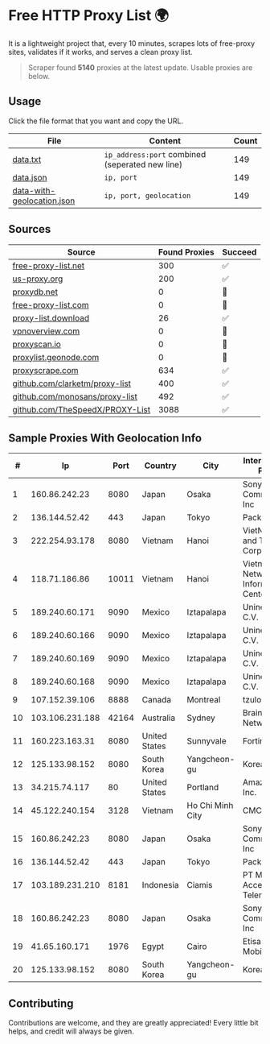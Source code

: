 
# Free HTTP Proxy List 🌍

It is a lightweight project that, every 10 minutes, scrapes lots of free-proxy sites, validates if it works, and serves a clean proxy list.


> Scraper found **5140** proxies at the latest update. Usable proxies are below.

## Usage

Click the file format that you want and copy the URL.


|File|Content|Count|
|----|-------|-----|
|[data.txt](https://raw.githubusercontent.com/themiralay/Proxy-List-World/master/data.txt)|`ip_address:port` combined (seperated new line)|149|
|[data.json](https://raw.githubusercontent.com/themiralay/Proxy-List-World/master/data.json)|`ip, port`|149|
|[data-with-geolocation.json](https://raw.githubusercontent.com/themiralay/Proxy-List-World/master/data-with-geolocation.json)|`ip, port, geolocation`|149|

## Sources

|Source|Found Proxies|Succeed|
|------|-------------|-------|
|[free-proxy-list.net](https://free-proxy-list.net)|300|✅|
|[us-proxy.org](https://www.us-proxy.org)|200|✅|
|[proxydb.net](http://proxydb.net)|0|🚫|
|[free-proxy-list.com](https://free-proxy-list.com/?page=&port=&type%5B%5D=http&type%5B%5D=https&up_time=0&search=Search)|0|🚫|
|[proxy-list.download](https://www.proxy-list.download/HTTP)|26|✅|
|[vpnoverview.com](https://vpnoverview.com/privacy/anonymous-browsing/free-proxy-servers)|0|🚫|
|[proxyscan.io](https://www.proxyscan.io)|0|🚫|
|[proxylist.geonode.com](https://proxylist.geonode.com/api/proxy-list?limit=300&page=1&sort_by=lastChecked&sort_type=desc&protocols=http,https)|0|🚫|
|[proxyscrape.com](https://api.proxyscrape.com/v2/?request=displayproxies&protocol=http&timeout=10000&country=all&ssl=all&anonymity=all)|634|✅|
|[github.com/clarketm/proxy-list](https://raw.githubusercontent.com/clarketm/proxy-list/master/proxy-list-raw.txt)|400|✅|
|[github.com/monosans/proxy-list](https://raw.githubusercontent.com/monosans/proxy-list/main/proxies/http.txt)|492|✅|
|[github.com/TheSpeedX/PROXY-List](https://raw.githubusercontent.com/TheSpeedX/PROXY-List/master/http.txt)|3088|✅|


## Sample Proxies With Geolocation Info

|#|Ip|Port|Country|City|Internet Service Provider|
|-|--|----|-------|----|-------------------------|
|1|160.86.242.23|8080|Japan|Osaka|Sony Network Communications Inc|
|2|136.144.52.42|443|Japan|Tokyo|Packet Host, Inc.|
|3|222.254.93.178|8080|Vietnam|Hanoi|VietNam Post and Telecom Corporation|
|4|118.71.186.86|10011|Vietnam|Hanoi|Vietnam Internet Network Information Center|
|5|189.240.60.171|9090|Mexico|Iztapalapa|Uninet S.A. de C.V.|
|6|189.240.60.166|9090|Mexico|Iztapalapa|Uninet S.A. de C.V.|
|7|189.240.60.169|9090|Mexico|Iztapalapa|Uninet S.A. de C.V.|
|8|189.240.60.168|9090|Mexico|Iztapalapa|Uninet S.A. de C.V.|
|9|107.152.39.106|8888|Canada|Montreal|tzulo, inc.|
|10|103.106.231.188|42164|Australia|Sydney|BrainStorm Network|
|11|160.223.163.31|8080|United States|Sunnyvale|Fortinet Inc.|
|12|125.133.98.152|8080|South Korea|Yangcheon-gu|Korea Telecom|
|13|34.215.74.117|80|United States|Portland|Amazon.com, Inc.|
|14|45.122.240.154|3128|Vietnam|Ho Chi Minh City|CMCTELECOM|
|15|160.86.242.23|8080|Japan|Osaka|Sony Network Communications Inc|
|16|136.144.52.42|443|Japan|Tokyo|Packet Host, Inc.|
|17|103.189.231.210|8181|Indonesia|Ciamis|PT Media Access Telematika|
|18|160.86.242.23|8080|Japan|Osaka|Sony Network Communications Inc|
|19|41.65.160.171|1976|Egypt|Cairo|Etisalat Misr Mobile BB|
|20|125.133.98.152|8080|South Korea|Yangcheon-gu|Korea Telecom|



## Contributing

Contributions are welcome, and they are greatly appreciated! Every
little bit helps, and credit will always be given.

